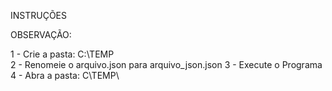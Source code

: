 INSTRUÇÕES

OBSERVAÇÃO:

1 - Crie a pasta: C:\TEMP\
2 - Renomeie o arquivo.json para arquivo_json.json
3 - Execute o Programa
4 - Abra a pasta: C\TEMP\
